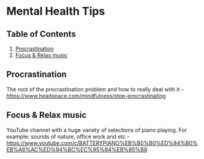 # Mental Health Tips

## Table of Contents

1. [Procrastination](#procrastination)
2. [Focus & Relax music](#Focus&Relaxmusic)

## Procrastination

The root of the procrastination problem and how to really deal with it - https://www.headspace.com/mindfulness/stop-procrastinating

## Focus & Relax music

YouTube channel with a huge variety of selections of piano playing. For example: sounds of nature, office work and etc - https://www.youtube.com/c/BATTERYPIANO%EB%B0%B0%ED%84%B0%EB%A6%AC%ED%94%BC%EC%95%84%EB%85%B8
